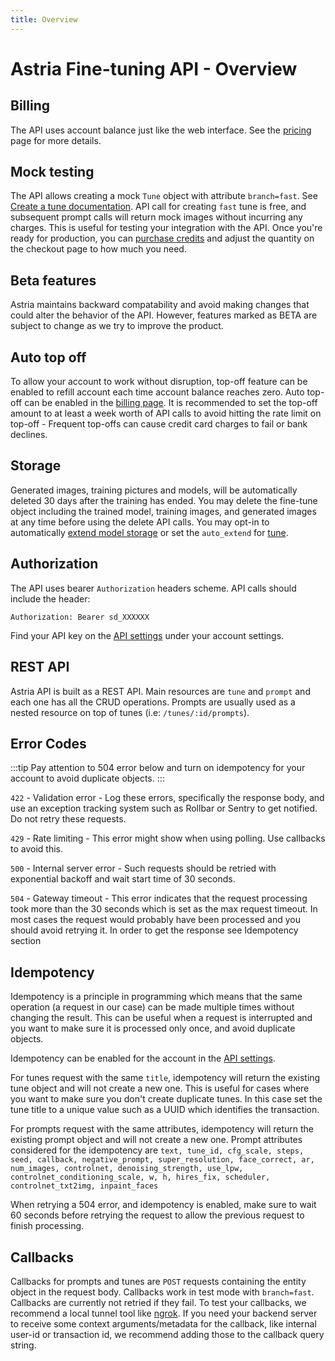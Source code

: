 ```yaml
---
title: Overview
---
```


# Astria Fine-tuning API - Overview

## Billing
The API uses account balance just like the web interface. See the [pricing](https://www.astria.ai/pricing) page for more details.

## Mock testing
The API allows creating a mock `Tune` object with attribute  `branch=fast`. See [Create a tune documentation](https://docs.astria.ai/docs/api/tune/create#branch-optional). API call for creating `fast` tune is free, and subsequent prompt calls will return mock images without incurring any charges. This is useful for testing your integration with the API. 
Once you're ready for production, you can [purchase credits](https://www.astria.ai/users/edit#billing) and adjust the quantity on the checkout page to how much you need.

## Beta features
Astria maintains backward compatability and avoid making changes that could alter the behavior of the API. However, features marked as BETA are subject to change as we try to improve the product.

## Auto top off
To allow your account to work without disruption, top-off feature can be enabled to refill account each time account balance reaches zero. Auto top-off can be enabled in the [billing page](https://www.astria.ai/users/edit#billing).
It is recommended to set the top-off amount to at least a week worth of API calls to avoid hitting the rate limit on top-off - Frequent top-offs can cause credit card charges to fail or bank declines.

## Storage
Generated images, training pictures and models, will be automatically deleted 30 days after the training has ended. You may delete the fine-tune object including the trained model, training images, and generated images at any time before using the delete API calls. You may opt-in to automatically [extend model storage](https://www.astria.ai/users/edit#billing) or set the `auto_extend` for [tune](/docs/api/tune/create/). 


## Authorization
The API uses bearer `Authorization` headers scheme. API calls should include the header:

```text
Authorization: Bearer sd_XXXXXX
```

Find your API key on the [API settings](https://www.astria.ai/users/edit#api) under your account settings.


## REST API
Astria API is built as a REST API. Main resources are `tune` and `prompt` and each one has all the CRUD operations. Prompts are usually used as a nested resource on top of tunes (i.e: `/tunes/:id/prompts`).

## Error Codes

:::tip
Pay attention to 504 error below and turn on idempotency for your account to avoid duplicate objects.
:::

`422` - Validation error - Log these errors, specifically the response body, and use an exception tracking system such as Rollbar or Sentry to get notified. Do not retry these requests.

`429` - Rate limiting - This error might show when using polling. Use callbacks to avoid this.

`500` - Internal server error - Such requests should be retried with exponential backoff and wait start time of 30 seconds.

`504` - Gateway timeout - This error indicates that the request processing took more than the 30 seconds which is set as the max request timeout. In most cases the request would probably have been processed and you should avoid retrying it. In order to get the response see Idempotency section


## Idempotency

Idempotency is a principle in programming which means that the same operation (a request in our case) can be made multiple times without changing the result. This can be useful when a request is interrupted and you want to make sure it is processed only once, and avoid duplicate objects.

Idempotency can be enabled for the account in the [API settings](https://www.astria.ai/users/edit#api). 

For tunes request with the same `title`, idempotency will return the existing tune object and will not create a new one. This is useful for cases where you want to make sure you don't create duplicate tunes. In this case set the tune title to a unique value such as a UUID which identifies the transaction.

For prompts request with the same attributes, idempotency will return the existing prompt object and will not create a new one. Prompt attributes considered for the idempotency are `text, tune_id, cfg_scale, steps, seed, callback, negative_prompt, super_resolution, face_correct, ar, num_images, controlnet, denoising_strength, use_lpw, controlnet_conditioning_scale, w, h, hires_fix, scheduler, controlnet_txt2img, inpaint_faces` 

When retrying a 504 error, and idempotency is enabled, make sure to wait 60 seconds before retrying the request to allow the previous request to finish processing.

## Callbacks

Callbacks for prompts and tunes are `POST` requests containing the entity object in the request body. Callbacks work in test mode with `branch=fast`. Callbacks are currently not retried if they fail. To test your callbacks, we recommend a local tunnel tool like [ngrok](https://ngrok.com/). If you need your backend server to receive some context arguments/metadata for the callback, like internal user-id or transaction id, we recommend adding those to the callback query string.
